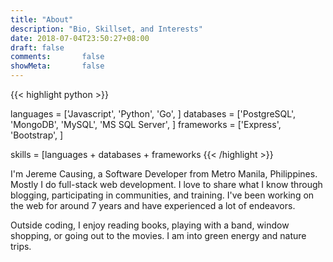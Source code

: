 ```yaml
---
title: "About"
description: "Bio, Skillset, and Interests"
date: 2018-07-04T23:50:27+08:00
draft: false
comments:       false
showMeta:       false
---
```


{{< highlight python >}}

languages = ['Javascript', 
            'Python', 
            'Go',
            ]
databases = ['PostgreSQL',
            'MongoDB',
            'MySQL',
            'MS SQL Server',
            ]
frameworks = ['Express',
            'Bootstrap',
            ]

skills = [languages + databases + frameworks 
{{< /highlight >}}

I'm Jereme Causing, a Software Developer from Metro Manila, Philippines. Mostly I do full-stack web development. I love to share what I know through blogging, participating in communities, and training. I've been working on the web for around 7 years and have experienced a lot of endeavors. 

Outside coding, I enjoy reading books, playing with a band, window shopping, or going out to the movies. I am into green energy and nature trips. 
